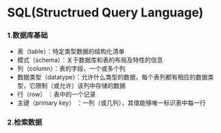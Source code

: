 # SQL(Structrued Query Language)
### 1.数据库基础
+ 表（table）：特定类型数据的结构化清单
+ 模式（schema）：关于数据库和表的布局及特性的信息
+ 列（column）：表的字段，一个或多个列
+ 数据类型（datatype）：允许什么类型的数据，每个表列都有相应的数据类型，它限制（或允许）该列中存储的数据
+ 行（row） ：表中的一个记录
+ 主键（primary key） ：一列（或几列），其值能够唯一标识表中每一行
### 2.检索数据
